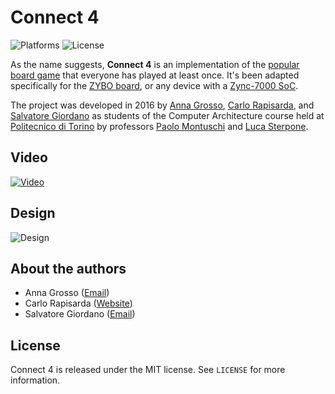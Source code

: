 # Connect 4
![Platforms](https://img.shields.io/badge/platform-Zync--7000-lightgrey.svg) ![License](https://img.shields.io/badge/license-MIT-blue.svg)

As the name suggests, **Connect 4** is an implementation of the [popular board game](https://en.wikipedia.org/wiki/Connect_Four) that everyone has played at least once. It's been adapted specifically for the [ZYBO board](https://reference.digilentinc.com/reference/programmable-logic/zybo/start), or any device with a [Zync-7000 SoC](http://www.xilinx.com/products/silicon-devices/soc/zynq-7000.html).

The project was developed in 2016 by [Anna Grosso](#about-the-authors), [Carlo Rapisarda](#about-the-authors), and [Salvatore Giordano](#about-the-authors) as students of the Computer Architecture course held at [Politecnico di Torino](http://www.polito.it/index.php?lang=en) by professors [Paolo Montuschi](http://staff.polito.it/paolo.montuschi/) and [Luca Sterpone](http://www.dauin.polito.it/personale/scheda/(nominativo)/luca.sterpone).

## Video

[![Video](http://i.imgur.com/Hm8YjNf.png)](https://www.youtube.com/watch?v=ob23uUz5j5c)

## Design

![Design](http://i.imgur.com/6HOv8EV.png)

## About the authors
- Anna Grosso ([Email](mailto:s213448@studenti.polito.it))
- Carlo Rapisarda ([Website](http://carlorapisarda.me))
- Salvatore Giordano ([Email](mailto:salvatoregiordanoo@gmail.com))

## License

Connect 4 is released under the MIT license. See `LICENSE` for more information.
